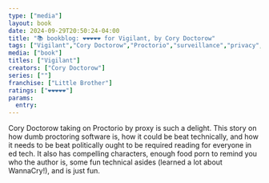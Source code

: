 ```yaml
---
type: ["media"]
layout: book
date: 2024-09-29T20:50:24-04:00
title: "📚 bookblog: ❤️❤️❤️❤️❤️ for Vigilant, by Cory Doctorow"
tags: ["Vigilant","Cory Doctorow","Proctorio","surveillance","privacy","ed tech","WannaCry"]
media: ["book"]
titles: ["Vigilant"]
creators: ["Cory Doctorow"]
series: [""]
franchise: ["Little Brother"]
ratings: ["❤️❤️❤️❤️❤️"]
params:
  entry: 
---
```


Cory Doctorow taking on Proctorio by proxy is such a delight. This story on how dumb proctoring software is, how it could be beat technically, and how it needs to be beat politically ought to be required reading for everyone in ed tech. It also has compelling characters, enough food porn to remind you who the author is, some fun technical asides (learned a lot about WannaCry!), and is just fun.
